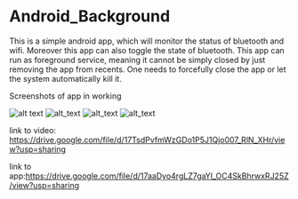# Android_Background
 This is a simple android app, which will monitor the status of bluetooth and wifi. Moreover this app can also toggle the state of bluetooth. This app can run as foreground service, meaning it cannot be simply closed by just removing the app from recents. One needs to forcefully close the app or let the system automatically kill it.
 
 Screenshots of app in working
 
![alt text](https://github.com/SamyakGangwal/Android_Background/blob/master/Demonstration/Screenshot_20201025-173444.jpg)
![alt_text](https://github.com/SamyakGangwal/Android_Background/blob/master/Demonstration/Screenshot_20201025-173506.jpg)
![alt_text](https://github.com/SamyakGangwal/Android_Background/blob/master/Demonstration/Screenshot_20201025-173516.jpg)
![alt_text](https://github.com/SamyakGangwal/Android_Background/blob/master/Demonstration/Screenshot_20201025-173626.jpg)

link to video: https://drive.google.com/file/d/17TsdPvfmWzGDo1P5J1Qjo007_RlN_XHr/view?usp=sharing
 
link to app:https://drive.google.com/file/d/17aaDyo4rgLZ7gaYl_OC4SkBhrwxRJ25Z/view?usp=sharing
